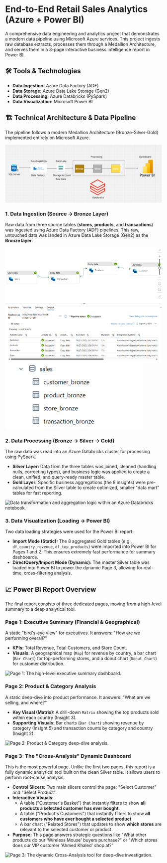 # End-to-End Retail Sales Analytics (Azure + Power BI)

A comprehensive data engineering and analytics project that demonstrates a modern data pipeline using Microsoft Azure services. This project ingests raw database extracts, processes them through a Medallion Architecture, and serves them in a 3-page interactive business intelligence report in Power BI.

## 🛠️ Tools & Technologies

* **Data Ingestion:** Azure Data Factory (ADF)
* **Data Storage:** Azure Data Lake Storage (Gen2)
* **Data Processing:** Azure Databricks (PySpark)
* **Data Visualization:** Microsoft Power BI

## 🏗️ Technical Architecture & Data Pipeline

The pipeline follows a modern Medallion Architecture (Bronze-Silver-Gold) implemented entirely on Microsoft Azure.

<img src = "Images/Pipeline.png">

### 1. Data Ingestion (Source → Bronze Layer)
Raw data from three source tables (**stores**, **products**, and **transactions**) was ingested using Azure Data Factory (ADF) pipelines. This raw, untouched data was landed in Azure Data Lake Storage (Gen2) as the **Bronze layer**.

<img src = "Images/ADF Pipeline.png">

<img src = "Images/Bronze Data.png">

### 2. Data Processing (Bronze → Silver → Gold)
The raw data was read into an Azure Databricks cluster for processing using PySpark.

* **Silver Layer:** Data from the three tables was joined, cleaned (handling nulls, correcting types), and business logic was applied to create a clean, unified, and query-ready master table.
* **Gold Layer:** Specific business aggregations (the 8 insights) were pre-calculated from the Silver table to create optimized, smaller "data mart" tables for fast reporting.

![Data transformation and aggregation logic within an Azure Databricks notebook.](path/to/your/databricks_notebook_screenshot.png)

### 3. Data Visualization (Loading → Power BI)
Two data loading strategies were used for the Power BI report:

* **Import Mode (Static):** The 8 aggregated Gold tables (e.g., `df_country_revenue`, `df_top_products`) were imported into Power BI for Pages 1 and 2. This ensures extremely fast performance for summary dashboards.
* **DirectQuery/Import Mode (Dynamic):** The master Silver table was loaded into Power BI to power the dynamic Page 3, allowing for real-time, cross-filtering analysis.

## 📈 Power BI Report Overview

The final report consists of three dedicated pages, moving from a high-level summary to a deep analytical tool.

### Page 1: Executive Summary (Financial & Geographical)
A static "bird's-eye view" for executives. It answers: "How are we performing overall?"

* **KPIs:** Total Revenue, Total Customers, and Store Count.
* **Visuals:** A geographical map (`Map`) for revenue by country, a bar chart (`Bar Chart`) for top-performing stores, and a donut chart (`Donut Chart`) for customer distribution.

![Page 1: The high-level executive summary dashboard.](path/to/your/powerbi_page1_screenshot.png)

### Page 2: Product & Category Analysis
A static deep-dive into product performance. It answers: "What are we selling, and where?"

* **Key Visual (Matrix):** A drill-down `Matrix` showing the top products sold within each country (Insight 3).
* **Supporting Visuals:** Bar charts (`Bar Chart`) showing revenue by category (Insight 5) and transaction counts by category and country (Insight 2).

![Page 2: Product & Category deep-dive analysis.](path/to/your/powerbi_page2_screenshot.png)

### Page 3: The "Cross-Analysis" Dynamic Dashboard
This is the most powerful page. Unlike the first two pages, this report is a fully dynamic analytical tool built on the clean Silver table. It allows users to perform root-cause analysis.

* **Control Slicers:** Two main slicers control the page: "Select Customer" and "Select Product".
* **Interactive Visuals:**
    * A table ("Customer's Basket") that instantly filters to show **all products a selected customer has ever bought**.
    * A table ("Product's Customers") that instantly filters to show **all customers who have ever bought a selected product**.
    * A bar chart ("Related Stores") that updates to show **which stores** are relevant to the selected customer or product.
* **Purpose:** This page answers strategic questions like "What other products do our 'Wireless Mouse' buyers purchase?" or "Which stores does our VIP customer 'Ahmed Khaled' shop at?"

![Page 3: The dynamic Cross-Analysis tool for deep-dive investigation.](path/to/your/powerbi_page3_screenshot.png)
